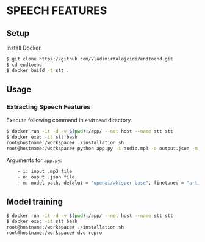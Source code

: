 # SPEECH FEATURES

## Setup
Install Docker.

```sh
$ git clone https://github.com/VladimirKalajcidi/endtoend.git
$ cd endtoend
$ docker build -t stt .
```

## Usage
### Extracting Speech Features 
Execute following command in `endtoend` directory.

```sh
$ docker run -it -d -v $(pwd):/app/ --net host --name stt stt
$ docker exec -it stt bash
root@hostname:/workspace# ./installation.sh
root@hostname:/workspace# python app.py -i audio.mp3 -o output.json -m openai/whisper-small 
```
Arguments for `app.py`:
```sh
    - i: input .mp3 file
    - o: ouput .json file
    - m: model path, defalut = "openai/whisper-base", finetuned = "artifacts/training/model"
```

## Model training
```sh
$ docker run -it -d -v $(pwd):/app/ --net host --name stt stt
$ docker exec -it stt bash
root@hostname:/workspace# ./installation.sh
root@hostname:/workspace# dvc repro
```